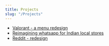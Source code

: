 ```yaml
---
title: Projects
slug: "/Projects"
---
```


- [Valorant - a menu redesign](https://key-xerinae.super.site/my-projects/valorant-menu-redesign)
- [Reimagining whatsapp for Indian local stores](https://key-xerinae.super.site/my-projects/reimagining-whatsapp-for-indias-local-stores)
- [Reddit - redesign](https://key-xerinae.super.site/my-projects/reddit-redesign)